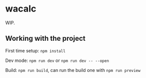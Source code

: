 # wacalc

WIP.

## Working with the project

First time setup: `npm install`

Dev mode: `npm run dev` or `npm run dev -- --open`

Build: `npm run build`, can run the build one with `npm run preview`
